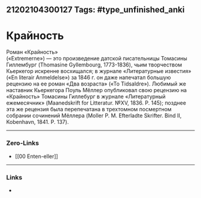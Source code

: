 21202104300127
Tags: #type_unfinished_anki 
---
# Крайность

Роман «Крайность» <br>(«Extremerne») — это произведение датской писательницы Томасины Гиллембург (Thomasine Gyllembourg, 1773-1836), чьим творчеством Кьеркегор искренне восхищался; в журнале «Литературные известия» («En literair Anmeldelse») за 1846 г. он даже напечатал большую рецензию на ее роман «Два возраста» («То Tidsaldre»). Любимый же наставник Кьеркегора Поуль Мёллер опубликовал свою рецензию на «Крайность» Томасины Гиллебург в журнале «Литературный ежемесячник» (Maanedskrift for Litteratur. №XV, 1836. P. 145); позднее эта же рецензия была перепечатана в трехтомном посмертном собрании сочинений Мёллера (Moller P. M. Efterladte Skrifter. Bind II, Kobenhavn, 1841. P. 137). 

---
### Zero-Links
- [[00 Enten-eller]]
---
### Links
-